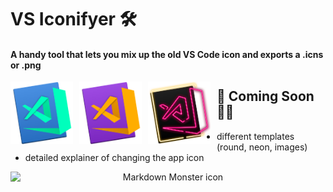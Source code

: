 # VS Iconifyer 🛠

#### A handy tool that lets you mix up the old VS Code icon and exports a .icns or .png 

<img src="./src/readme_assets/vs_icon-20.icns" alt="Markdown Monster icon" style="width:100px; margin:auto; text-align:center; float: left; margin-right: 10px;" />
<img src="./src/readme_assets/vs_icon-21.icns" alt="Markdown Monster icon" style="width:100px; margin:auto; text-align:center; float: left; margin-right: 10px;" />
<img src="./src/readme_assets/vs_icon-22.icns" alt="Markdown Monster icon" style="width:100px; margin:auto; text-align:center; float: left; margin-right: 10px;" ></img>


## 📆 Coming Soon 👨‍💻
- different templates (round, neon, images)
- detailed explainer of changing the app icon

<img src="./src/readme_assets/gif.gif" alt="Markdown Monster icon" style="width:600px; margin:auto; text-align:center; float: left; margin-right: 10px;" />